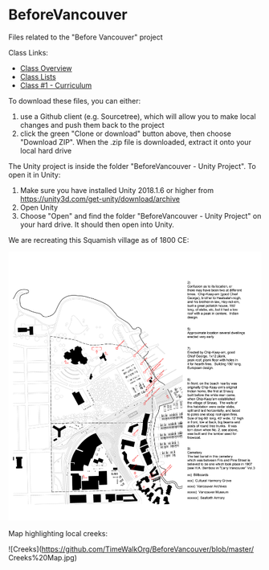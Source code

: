 # BeforeVancouver
Files related to the "Before Vancouver" project

Class Links:
* [Class Overview](https://docs.google.com/presentation/d/1Zwl7zCri6xsqczkPznjSKGYinjghAJB7MMd1kJhNThg/edit?usp=sharing)
* [Class Lists](https://docs.google.com/spreadsheets/d/12r-mLX0GRnHWKrvgyK82KvFKT3QKRrJXg6Zz6SLzxKE/edit#gid=130635240)
* [Class #1 - Curriculum](https://docs.google.com/document/d/15mRaz1rRTDv9DvKjN7kZxqbE_VucmmTmRQneLJxBOSU/edit)

To download these files, you can either:
1. use a Github client (e.g. Sourcetree), which will allow you to make local changes and push them back to the project
2. click the green "Clone or download" button above, then choose "Download ZIP".  When the .zip file is downloaded, extract it onto your local hard drive

The Unity project is inside the folder "BeforeVancouver - Unity Project".  To open it in Unity:
1. Make sure you have installed Unity 2018.1.6 or higher from https://unity3d.com/get-unity/download/archive
2. Open Unity
3. Choose "Open" and find the folder "BeforeVancouver - Unity Project" on your hard drive.  It should then open into Unity.

We are recreating this Squamish village as of 1800 CE:

![Map](https://github.com/TimeWalkOrg/BeforeVancouver/blob/master/Sun'ahk%20Map.jpg)


Map highlighting local creeks:

![Creeks](https://github.com/TimeWalkOrg/BeforeVancouver/blob/master/
Creeks%20Map.jpg)
